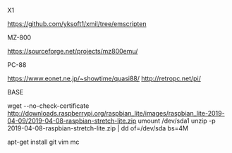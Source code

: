 
X1

https://github.com/yksoft1/xmil/tree/emscripten

MZ-800

https://sourceforge.net/projects/mz800emu/

PC-88

https://www.eonet.ne.jp/~showtime/quasi88/
http://retropc.net/pi/

BASE

wget --no-check-certificate http://downloads.raspberrypi.org/raspbian_lite/images/raspbian_lite-2019-04-09/2019-04-08-raspbian-stretch-lite.zip
umount /dev/sda1
unzip -p 2019-04-08-raspbian-stretch-lite.zip | dd of=/dev/sda bs=4M

apt-get install git vim mc
